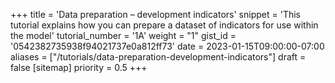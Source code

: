 +++
title = 'Data preparation – development indicators'
snippet = 'This tutorial explains how you can prepare a dataset of indicators for use within the model'
tutorial_number = '1A'
weight = "1"
gist_id = '0542382735938f94021737e0a812ff73'
date = 2023-01-15T09:00:00-07:00
aliases = ["/tutorials/data-preparation-development-indicators"]
draft = false
[sitemap]
  priority = 0.5
+++

